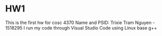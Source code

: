 # HW1
This is the first hw for cosc 4370
Name and PSID: Trixie Tram Nguyen - 1518295
I run my code through Visual Studio Code using Linux base g++
